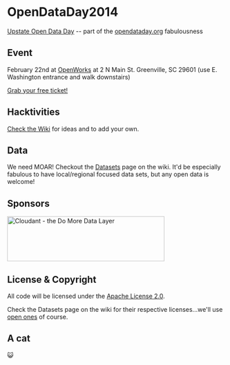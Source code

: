 OpenDataDay2014
===============

[Upstate Open Data Day](http://openupstate.org/home/2014/2/13/16) -- part of the [opendataday.org](http://opendataday.org) fabulousness

## Event

February 22nd at [OpenWorks](http://joinopenworks.com/) at 2 N Main St. Greenville, SC 29601 (use E. Washington entrance and walk 
downstairs)

[Grab your free ticket!](http://openupstate.org/home/2014/2/13/16)

## Hacktivities

[Check the Wiki](https://github.com/OpenUpstate/OpenDataDay2014/wiki) for ideas and to add your own.

## Data

We need MOAR! Checkout the [Datasets](https://github.com/OpenUpstate/OpenDataDay2014/wiki/Datasets)
page on the wiki. It'd be especially fabulous to have local/regional focused data sets, but any open
data is welcome!

## Sponsors

<a href="http://cloudant.com/"><img src="https://cloudant.com/wp-content/themes/cloudant/images/cloudant_logo_2012_retina.png" alt="Cloudant - the Do More Data Layer" height="104" width="364"></a>

## License & Copyright

All code will be licensed under the [Apache License 2.0](http://www.apache.org/licenses/LICENSE-2.0).

Check the Datasets page on the wiki for their respective licenses...we'll use [open ones](http://opendefinition.org/) of course.

## A cat

:smiley_cat:
